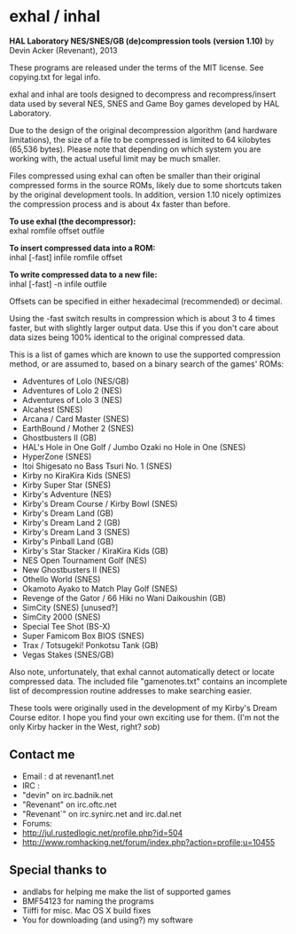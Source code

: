 # exhal / inhal
**HAL Laboratory NES/SNES/GB (de)compression tools** 
**(version 1.10)** 
by Devin Acker (Revenant), 2013

These programs are released under the terms of the MIT license. See copying.txt for legal info.

exhal and inhal are tools designed to decompress and recompress/insert data used by several NES, SNES and Game Boy games developed by HAL Laboratory. 

Due to the design of the original decompression algorithm (and hardware limitations), the size of a file to be compressed is limited to 64 kilobytes (65,536 bytes). Please note that depending on which system you are working with, the actual useful limit may be much smaller.

Files compressed using exhal can often be smaller than their original compressed forms in the source ROMs, likely due to some shortcuts taken by the original development tools. In addition, version 1.10 nicely optimizes the compression process and is about 4x faster than before.

**To use exhal (the decompressor):**  
exhal romfile offset outfile

**To insert compressed data into a ROM:**  
inhal [-fast] infile romfile offset

**To write compressed data to a new file:**  
inhal [-fast] -n infile outfile

Offsets can be specified in either hexadecimal (recommended) or decimal.

Using the -fast switch results in compression which is about 3 to 4 times faster, but with slightly larger output data. Use this if you don't care about data sizes being 100% identical to the original compressed data.

This is a list of games which are known to use the supported compression method, or are assumed to, based on a binary search of the games' ROMs:

* Adventures of Lolo (NES/GB)
* Adventures of Lolo 2 (NES)
* Adventures of Lolo 3 (NES)
* Alcahest (SNES) 
* Arcana / Card Master (SNES)
* EarthBound / Mother 2 (SNES)
* Ghostbusters II (GB)
* HAL's Hole in One Golf / Jumbo Ozaki no Hole in One (SNES)
* HyperZone (SNES)
* Itoi Shigesato no Bass Tsuri No. 1 (SNES)
* Kirby no KiraKira Kids (SNES)
* Kirby Super Star (SNES)
* Kirby's Adventure (NES)
* Kirby's Dream Course / Kirby Bowl (SNES)
* Kirby's Dream Land (GB)
* Kirby's Dream Land 2 (GB)
* Kirby's Dream Land 3 (SNES)
* Kirby's Pinball Land (GB)
* Kirby's Star Stacker / KiraKira Kids (GB)
* NES Open Tournament Golf (NES)
* New Ghostbusters II (NES)
* Othello World (SNES)
* Okamoto Ayako to Match Play Golf (SNES)
* Revenge of the Gator / 66 Hiki no Wani Daikoushin (GB)
* SimCity (SNES) [unused?]
* SimCity 2000 (SNES)
* Special Tee Shot (BS-X)
* Super Famicom Box BIOS (SNES)
* Trax / Totsugeki! Ponkotsu Tank (GB)
* Vegas Stakes (SNES/GB)

Also note, unfortunately, that exhal cannot automatically detect or locate compressed data. The included file "gamenotes.txt" contains an incomplete list of decompression routine addresses to make searching easier.

These tools were originally used in the development of my Kirby's Dream Course editor. I hope you find your own exciting use for them. (I'm not the only Kirby hacker in the West, right? *sob*)

## Contact me

* Email : d at revenant1.net
* IRC   : 
 * "devin"     on irc.badnik.net
 * "Revenant"  on irc.oftc.net
 * "Revenant`" on irc.synirc.net and irc.dal.net
* Forums:
 * http://jul.rustedlogic.net/profile.php?id=504
 * http://www.romhacking.net/forum/index.php?action=profile;u=10455

## Special thanks to

* andlabs for helping me make the list of supported games
* BMF54123 for naming the programs
* Tiiffi for misc. Mac OS X build fixes
* You for downloading (and using?) my software